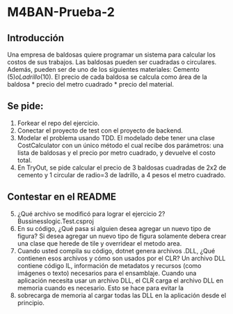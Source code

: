 # M4BAN-Prueba-2

## Introducción

Una empresa de baldosas quiere programar un sistema para calcular los costos de sus trabajos.
Las baldosas pueden ser cuadradas o circulares. Además, pueden ser de uno de los siguientes materiales:
Cemento ($5) o Ladrillo ($10). El precio de cada baldosa se calcula como
área de la baldosa * precio del metro cuadrado * precio del material.

## Se pide:

1. Forkear el repo del ejercicio.
2. Conectar el proyecto de test con el proyecto de backend.
3. Modelar el problema usando TDD. El modelado debe tener una clase CostCalculator con un único método el cual recibe
dos parámetros: una lista de baldosas y el precio por metro cuadrado, y devuelve el costo total.
4. En TryOut, se pide calcular el precio de 3 baldosas cuadradas de 2x2 de cemento y 1 circular de radio=3 de ladrillo,
a 4 pesos el metro cuadrado.

## Contestar en el README

5. ¿Qué archivo se modificó para lograr el ejercicio 2?		
  Bussinesslogic.Test.csproj
6. En su código, ¿Qué pasa si alguien desea agregar un nuevo tipo de figura?
  Si desea agregar un nuevo tipo de figura solamente debera crear una clase que herede de tile y overridear el metodo area.
7. Cuando usted compila su código, dotnet genera archivos .DLL, ¿Qué contienen esos archivos y cómo son usados por el CLR?
  Un archivo DLL contiene código IL, información de metadatos y recursos (como imágenes o texto) necesarios para el ensamblaje.
  Cuando una aplicación necesita usar un archivo DLL, el CLR carga el archivo DLL en memoria cuando es necesario. Esto se hace para evitar la
1. sobrecarga de memoria al cargar todas las DLL en la aplicación desde el principio.

